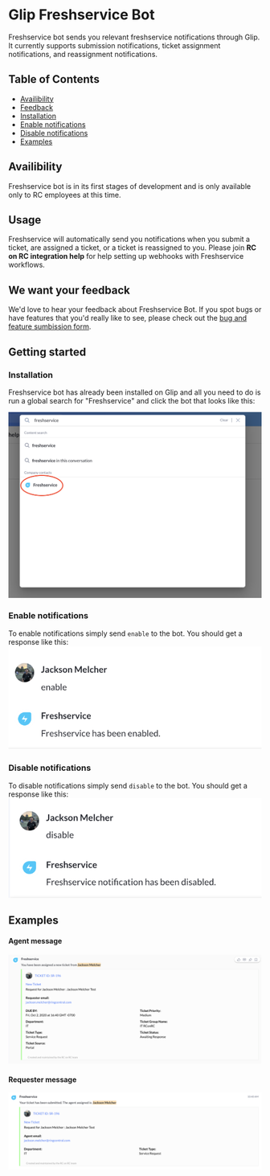 # Glip Freshservice Bot

Freshservice bot sends you relevant freshservice notifications through Glip. It currently supports submission notifications, ticket assignment notifications, and reassignment notifications.

## Table of Contents

-   [Availibility](#Availibility)
-   [Feedback](#We-want-your-feedback)
-   [Installation](#Installation)
-   [Enable notifications](#Enable_notifications)
-   [Disable notifications](#Disable_notifications)
-   [Examples](#Examples)

## Availibility

Freshservice bot is in its first stages of development and is only available only to RC employees at this time.

## Usage

Freshservice will automatically send you notifications when you submit a ticket, are assigned a ticket, or a ticket is reassigned to you. Please join **RC on RC integration help** for help setting up webhooks with Freshservice workflows.

## We want your feedback

We'd love to hear your feedback about Freshservice Bot. If you spot bugs or have features that you'd really like to see, please check out the [bug and feature sumbission form](https://forms.gle/KKYKVVoxUN5z32dY7).

## Getting started

### Installation

Freshservice bot has already been installed on Glip and all you need to do is run a global search for "Freshservice" and click the bot that looks like this:

![Global Search screenshot](images/search.png)

### Enable notifications

To enable notifications simply send `enable` to the bot. You should get a response like this:
![](images/enable.png)

### Disable notifications

To disable notifications simply send `disable` to the bot. You should get a response like this:
![](images/disable.png)

## Examples

#### Agent message

![Agent message](images/agent_message.png)

#### Requester message

![Requester message](images/requester_message.png)
